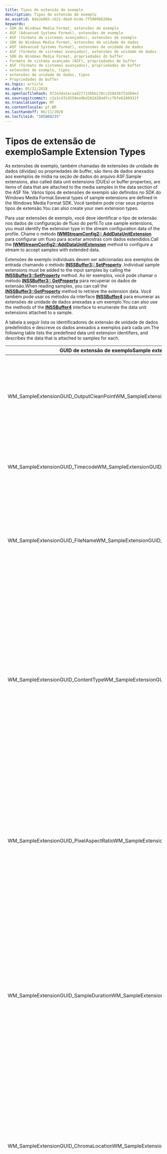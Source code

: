 ```yaml
---
title: Tipos de extensão de exemplo
description: Tipos de extensão de exemplo
ms.assetid: 8de2e003-cb21-4be9-bcde-7f5909b6260a
keywords:
- SDK do Windows Media Format, extensões de exemplo
- ASF (Advanced Systems Format), extensões de exemplo
- ASF (formato de sistemas avançados), extensões de exemplo
- SDK do Windows Media Format, extensões de unidade de dados
- ASF (Advanced Systems Format), extensões de unidade de dados
- ASF (formato de sistemas avançados), extensões de unidade de dados
- SDK do Windows Media Format, propriedades do buffer
- Formato de sistema avançado (ASF), propriedades de buffer
- ASF (formato de sistemas avançados), propriedades de buffer
- extensões de exemplo, tipos
- extensões de unidade de dados, tipos
- Propriedades do buffer
ms.topic: article
ms.date: 05/31/2018
ms.openlocfilehash: 972e3da1ecaad277158bb270cc358436f53db9e2
ms.sourcegitcommit: c2a1c4314550ea9bd202d28adfcc7bfe6180932f
ms.translationtype: MT
ms.contentlocale: pt-BR
ms.lasthandoff: 06/11/2020
ms.locfileid: "105808235"
---
```

# <a name="sample-extension-types"></a><span data-ttu-id="ffdb5-115">Tipos de extensão de exemplo</span><span class="sxs-lookup"><span data-stu-id="ffdb5-115">Sample Extension Types</span></span>

<span data-ttu-id="ffdb5-116">As extensões de exemplo, também chamadas de extensões de unidade de dados (dívidas) ou propriedades de buffer, são itens de dados anexados aos exemplos de mídia na seção de dados do arquivo ASF.</span><span class="sxs-lookup"><span data-stu-id="ffdb5-116">Sample extensions, also called data unit extensions (DUEs) or buffer properties, are items of data that are attached to the media samples in the data section of the ASF file.</span></span> <span data-ttu-id="ffdb5-117">Vários tipos de extensões de exemplo são definidos no SDK do Windows Media Format.</span><span class="sxs-lookup"><span data-stu-id="ffdb5-117">Several types of sample extensions are defined in the Windows Media Format SDK.</span></span> <span data-ttu-id="ffdb5-118">Você também pode criar seus próprios tipos de extensão.</span><span class="sxs-lookup"><span data-stu-id="ffdb5-118">You can also create your own extension types.</span></span>

<span data-ttu-id="ffdb5-119">Para usar extensões de exemplo, você deve identificar o tipo de extensão nos dados de configuração de fluxo do perfil.</span><span class="sxs-lookup"><span data-stu-id="ffdb5-119">To use sample extensions, you must identify the extension type in the stream configuration data of the profile.</span></span> <span data-ttu-id="ffdb5-120">Chame o método [**IWMStreamConfig2:: AddDataUnitExtension**](/previous-versions/windows/desktop/api/Wmsdkidl/nf-wmsdkidl-iwmstreamconfig2-adddataunitextension) para configurar um fluxo para aceitar amostras com dados estendidos.</span><span class="sxs-lookup"><span data-stu-id="ffdb5-120">Call the [**IWMStreamConfig2::AddDataUnitExtension**](/previous-versions/windows/desktop/api/Wmsdkidl/nf-wmsdkidl-iwmstreamconfig2-adddataunitextension) method to configure a stream to accept samples with extended data.</span></span>

<span data-ttu-id="ffdb5-121">Extensões de exemplo individuais devem ser adicionadas aos exemplos de entrada chamando o método [**INSSBuffer3:: SetProperty**](/previous-versions/windows/desktop/api/Wmsbuffer/nf-wmsbuffer-inssbuffer3-setproperty) .</span><span class="sxs-lookup"><span data-stu-id="ffdb5-121">Individual sample extensions must be added to the input samples by calling the [**INSSBuffer3::SetProperty**](/previous-versions/windows/desktop/api/Wmsbuffer/nf-wmsbuffer-inssbuffer3-setproperty) method.</span></span> <span data-ttu-id="ffdb5-122">Ao ler exemplos, você pode chamar o método [**INSSBuffer3:: GetProperty**](/previous-versions/windows/desktop/api/Wmsbuffer/nf-wmsbuffer-inssbuffer3-getproperty) para recuperar os dados de extensão.</span><span class="sxs-lookup"><span data-stu-id="ffdb5-122">When reading samples, you can call the [**INSSBuffer3::GetProperty**](/previous-versions/windows/desktop/api/Wmsbuffer/nf-wmsbuffer-inssbuffer3-getproperty) method to retrieve the extension data.</span></span> <span data-ttu-id="ffdb5-123">Você também pode usar os métodos da interface [**INSSBuffer4**](/previous-versions/windows/desktop/api/wmsbuffer/nn-wmsbuffer-inssbuffer4) para enumerar as extensões de unidade de dados anexadas a um exemplo.</span><span class="sxs-lookup"><span data-stu-id="ffdb5-123">You can also use the methods of the [**INSSBuffer4**](/previous-versions/windows/desktop/api/wmsbuffer/nn-wmsbuffer-inssbuffer4) interface to enumerate the data unit extensions attached to a sample.</span></span>

<span data-ttu-id="ffdb5-124">A tabela a seguir lista os identificadores de extensão de unidade de dados predefinidos e descreve os dados anexados a exemplos para cada um.</span><span class="sxs-lookup"><span data-stu-id="ffdb5-124">The following table lists the predefined data unit extension identifiers, and describes the data that is attached to samples for each.</span></span>



<table>
<colgroup>
<col style="width: 50%" />
<col style="width: 50%" />
</colgroup>
<thead>
<tr class="header">
<th><span data-ttu-id="ffdb5-125">GUID de extensão de exemplo</span><span class="sxs-lookup"><span data-stu-id="ffdb5-125">Sample extension GUID</span></span></th>
<th><span data-ttu-id="ffdb5-126">Descrição</span><span class="sxs-lookup"><span data-stu-id="ffdb5-126">Description</span></span></th>
</tr>
</thead>
<tbody>
<tr class="odd">
<td><span data-ttu-id="ffdb5-127">WM_SampleExtensionGUID_OutputCleanPoint</span><span class="sxs-lookup"><span data-stu-id="ffdb5-127">WM_SampleExtensionGUID_OutputCleanPoint</span></span></td>
<td><span data-ttu-id="ffdb5-128">Os dados indicam se o exemplo é um <a href="wmformat-glossary.md"><em>cleanpoint</em></a>.</span><span class="sxs-lookup"><span data-stu-id="ffdb5-128">The data indicates whether the sample is a <a href="wmformat-glossary.md"><em>cleanpoint</em></a>.</span></span> <span data-ttu-id="ffdb5-129">Um valor de zero indica que o exemplo não é um cleanpoint.</span><span class="sxs-lookup"><span data-stu-id="ffdb5-129">A value of zero indicates that the sample is not a cleanpoint.</span></span> <span data-ttu-id="ffdb5-130">Um valor diferente de zero indica que se trata de um cleanpoint.</span><span class="sxs-lookup"><span data-stu-id="ffdb5-130">A non-zero value indicates that it is a cleanpoint.</span></span> <span data-ttu-id="ffdb5-131">Esse tipo de extensão de unidade de dados (devido) de exemplo é usado para controlar o cleanpoints ao gravar fluxos de mídia compactados que foram codificados com codecs de terceiros.</span><span class="sxs-lookup"><span data-stu-id="ffdb5-131">This sample data unit extension (DUE) type is used to keep track of cleanpoints when writing precompressed media streams that were encoded with third-party codecs.</span></span></td>
</tr>
<tr class="even">
<td><span data-ttu-id="ffdb5-132">WM_SampleExtensionGUID_Timecode</span><span class="sxs-lookup"><span data-stu-id="ffdb5-132">WM_SampleExtensionGUID_Timecode</span></span></td>
<td><span data-ttu-id="ffdb5-133">Os dados são uma estrutura de <a href="/previous-versions/windows/desktop/api/wmsdkidl/ns-wmsdkidl-wmt_timecode_extension_data"><strong>WMT_TIMECODE_EXTENSION_DATA</strong></a> que contém dados de código de tempo SMPTE associados ao exemplo. O tamanho para isso devido é sempre WM_SampleExtension_Timecode_Size, que é de 14 bytes.</span><span class="sxs-lookup"><span data-stu-id="ffdb5-133">The data is a <a href="/previous-versions/windows/desktop/api/wmsdkidl/ns-wmsdkidl-wmt_timecode_extension_data"><strong>WMT_TIMECODE_EXTENSION_DATA</strong></a> structure containing SMPTE time code data associated with the sample.The size for this DUE is always WM_SampleExtension_Timecode_Size, which is 14 bytes.</span></span><br/></td>
</tr>
<tr class="odd">
<td><span data-ttu-id="ffdb5-134">WM_SampleExtensionGUID_FileName</span><span class="sxs-lookup"><span data-stu-id="ffdb5-134">WM_SampleExtensionGUID_FileName</span></span></td>
<td><span data-ttu-id="ffdb5-135">Esse tipo de extensão de exemplo é usado para fluxos de arquivo.</span><span class="sxs-lookup"><span data-stu-id="ffdb5-135">This type of sample extension is used for file streams.</span></span> <span data-ttu-id="ffdb5-136">Os dados em um exemplo de fluxo de arquivo são uma parte de um arquivo de dados.</span><span class="sxs-lookup"><span data-stu-id="ffdb5-136">The data in a file stream sample is a piece of a data file.</span></span> <span data-ttu-id="ffdb5-137">Os dados na extensão de exemplo especificam o nome do arquivo do qual o conteúdo no exemplo foi tirado. O nome do arquivo é uma cadeia de caracteres largos que contém o nome do arquivo no formato name. Extension sem nenhuma informação de caminho.</span><span class="sxs-lookup"><span data-stu-id="ffdb5-137">The data in the sample extension specifies the name of the file from which the content in the sample was taken.The file name is a wide-character string containing the file name in name.extension format without any path information.</span></span><br/></td>
</tr>
<tr class="even">
<td><span data-ttu-id="ffdb5-138">WM_SampleExtensionGUID_ContentType</span><span class="sxs-lookup"><span data-stu-id="ffdb5-138">WM_SampleExtensionGUID_ContentType</span></span></td>
<td><span data-ttu-id="ffdb5-139">Os dados identificam o tipo de conteúdo que o exemplo contém.</span><span class="sxs-lookup"><span data-stu-id="ffdb5-139">The data identifies the type of content that the sample contains.</span></span> <span data-ttu-id="ffdb5-140">Esse tipo de extensão de exemplo é usado com fluxos de vídeo entrelaçados. Todo o conteúdo entrelaçado usa o sinalizador de WM_CT_INTERLACED combinado por um OR-bit <strong>ou</strong> com WM_CT_BOTTOM_FIELD_FIRST, WM_CT_TOP_FIELD_FIRST ou WM_CT_REPEAT_FIRST_FIELD.</span><span class="sxs-lookup"><span data-stu-id="ffdb5-140">This type of sample extension is used with interlaced video streams.All interlaced content uses the WM_CT_INTERLACED flag combined by a bitwise <strong>OR</strong> with either WM_CT_BOTTOM_FIELD_FIRST, WM_CT_TOP_FIELD_FIRST, or WM_CT_REPEAT_FIRST_FIELD.</span></span><br/> <span data-ttu-id="ffdb5-141">A ordem de campo não é usada no processo de codificação, mas é mantida com os exemplos compactados para que ele possa ser passado para o hardware de renderização.</span><span class="sxs-lookup"><span data-stu-id="ffdb5-141">The field order is not used in the encoding process, but is maintained with the compressed samples so that it can be passed to the rendering hardware.</span></span> <span data-ttu-id="ffdb5-142">A reprodução de conteúdo entrelaçado com a ordem de campo incorreta apresenta artefatos como a tremulação de movimento no vídeo.</span><span class="sxs-lookup"><span data-stu-id="ffdb5-142">Playing interlaced content with the incorrect field order introduces artifacts such as motion jitter in the video.</span></span><br/> <span data-ttu-id="ffdb5-143">O tamanho para isso devido é sempre WM_SampleExtension_ContentType_Size.</span><span class="sxs-lookup"><span data-stu-id="ffdb5-143">The size for this DUE is always WM_SampleExtension_ContentType_Size.</span></span><br/></td>
</tr>
<tr class="odd">
<td><span data-ttu-id="ffdb5-144">WM_SampleExtensionGUID_PixelAspectRatio</span><span class="sxs-lookup"><span data-stu-id="ffdb5-144">WM_SampleExtensionGUID_PixelAspectRatio</span></span></td>
<td><span data-ttu-id="ffdb5-145">Os dados indicam a taxa de proporção de pixel do conteúdo no exemplo.</span><span class="sxs-lookup"><span data-stu-id="ffdb5-145">The data indicates the pixel aspect ratio of the content in the sample.</span></span> <span data-ttu-id="ffdb5-146">Isso se aplica somente a vídeo. Esse tipo de extensão é usado para identificar a taxa de proporção de pixels não quadrados.</span><span class="sxs-lookup"><span data-stu-id="ffdb5-146">This applies only to video.This extension type is used to identify the aspect ratio of non-square pixels.</span></span> <span data-ttu-id="ffdb5-147">Para obter mais informações, consulte <a href="to-read-and-write-video-streams-with-non-square-pixels.md">para ler e gravar fluxos de vídeo com pixels não quadrados</a>.</span><span class="sxs-lookup"><span data-stu-id="ffdb5-147">For more information, see <a href="to-read-and-write-video-streams-with-non-square-pixels.md">To Read and Write Video Streams with Non-Square Pixels</a>.</span></span><br/> <span data-ttu-id="ffdb5-148">Os valores de taxa de proporção são armazenados como uma palavra cujo byte baixo é o aspecto X e cujo byte alto é o aspecto Y.</span><span class="sxs-lookup"><span data-stu-id="ffdb5-148">Aspect ratio values are stored as a word whose low byte is the X aspect and whose high byte is the Y aspect.</span></span> <span data-ttu-id="ffdb5-149">Por exemplo, 16:9 é armazenado como 0x0910.</span><span class="sxs-lookup"><span data-stu-id="ffdb5-149">For example, 16:9 is stored as 0x0910.</span></span><br/> <span data-ttu-id="ffdb5-150">O tamanho para isso devido é sempre WM_SampleExtension_PixelAspectRatio_Size, que é de 2 bytes.</span><span class="sxs-lookup"><span data-stu-id="ffdb5-150">The size for this DUE is always WM_SampleExtension_PixelAspectRatio_Size, which is 2 bytes.</span></span><br/></td>
</tr>
<tr class="even">
<td><span data-ttu-id="ffdb5-151">WM_SampleExtensionGUID_SampleDuration</span><span class="sxs-lookup"><span data-stu-id="ffdb5-151">WM_SampleExtensionGUID_SampleDuration</span></span></td>
<td><span data-ttu-id="ffdb5-152">Os dados indicam a duração, em milissegundos, do exemplo contido no objeto de buffer.</span><span class="sxs-lookup"><span data-stu-id="ffdb5-152">The data indicates the duration, in milliseconds, of the sample contained in the buffer object.</span></span> <span data-ttu-id="ffdb5-153">Na reprodução, se isso devido for definido, o objeto de leitor o usará para substituir o valor de duração de exemplo existente. Isso devido é definido automaticamente pelos componentes de tempo de execução do SDK em fluxos de vídeo com taxas de bits de 100 kbps ou mais, em que a sobrecarga das informações de conclusão não é significativa.</span><span class="sxs-lookup"><span data-stu-id="ffdb5-153">On playback, if this DUE is set the reader object will use it to overwrite the existing sample duration value.This DUE is set automatically by the SDK run-time components on video streams with bit rates of 100 kbps or greater, where the overhead of the DUE information is not significant.</span></span> <span data-ttu-id="ffdb5-154">Ele não está definido para fluxos com taxas de bits em 100 kbps.</span><span class="sxs-lookup"><span data-stu-id="ffdb5-154">It is not set for streams with bit rates under 100 kbps.</span></span> <span data-ttu-id="ffdb5-155">Os aplicativos não devem definir isso de forma manual porque o gravador (em fluxos de alta taxa de bits) substituirá o valor por seus próprios dados.</span><span class="sxs-lookup"><span data-stu-id="ffdb5-155">Applications should not set this DUE manually because the writer (on high-bit-rate streams) will overwrite the value with its own data.</span></span><br/> <span data-ttu-id="ffdb5-156">O tamanho para isso devido é sempre WM_SampleExtension_SampleDuration_Size, que é de 2 bytes.</span><span class="sxs-lookup"><span data-stu-id="ffdb5-156">The size for this DUE is always WM_SampleExtension_SampleDuration_Size, which is 2 bytes.</span></span><br/></td>
</tr>
<tr class="odd">
<td><span data-ttu-id="ffdb5-157">WM_SampleExtensionGUID_ChromaLocation</span><span class="sxs-lookup"><span data-stu-id="ffdb5-157">WM_SampleExtensionGUID_ChromaLocation</span></span></td>
<td><span data-ttu-id="ffdb5-158">Os dados indicam o tipo de subamostragem croma usado no formato de vídeo I420. O valor dessa extensão é definido como um dos seguintes valores:</span><span class="sxs-lookup"><span data-stu-id="ffdb5-158">The data indicates the type of chroma subsampling used in the I420 video format.The value of this extension is set to one of the follow values:</span></span><br/>
<ul>
<li><span data-ttu-id="ffdb5-159">WM_CL_INTERLACED420</span><span class="sxs-lookup"><span data-stu-id="ffdb5-159">WM_CL_INTERLACED420</span></span></li>
<li><span data-ttu-id="ffdb5-160">WM_CL_PROGRESSIVE420</span><span class="sxs-lookup"><span data-stu-id="ffdb5-160">WM_CL_PROGRESSIVE420</span></span></li>
</ul>
<span data-ttu-id="ffdb5-161">Esta extensão de unidade de dados não está configurada no perfil.</span><span class="sxs-lookup"><span data-stu-id="ffdb5-161">This data unit extension is not configured in the profile.</span></span> <span data-ttu-id="ffdb5-162">Ele é incluído na saída de exemplos do decodificador.</span><span class="sxs-lookup"><span data-stu-id="ffdb5-162">It is included in samples output from the decoder.</span></span><br/> <span data-ttu-id="ffdb5-163">O tamanho desta conclusão é sempre WM_SampleExtension_ChromaLocation_Size, que é de 1 byte.</span><span class="sxs-lookup"><span data-stu-id="ffdb5-163">The size of this DUE is always WM_SampleExtension_ChromaLocation_Size, which is 1 byte.</span></span><br/></td>
</tr>
<tr class="even">
<td><span data-ttu-id="ffdb5-164">WM_SampleExtensionGUID_ColorSpaceInfo</span><span class="sxs-lookup"><span data-stu-id="ffdb5-164">WM_SampleExtensionGUID_ColorSpaceInfo</span></span></td>
<td><span data-ttu-id="ffdb5-165">Os dados fornecem informações sobre o espaço de cores usado para o quadro de vídeo atual. O valor dessa extensão é uma estrutura de <a href="/previous-versions/windows/desktop/api/wmsdkidl/ns-wmsdkidl-wmt_colorspaceinfo_extension_data"><strong>WMT_COLORSPACEINFO_EXTENSION_DATA</strong></a> .</span><span class="sxs-lookup"><span data-stu-id="ffdb5-165">The data provides information about the color space used for the current video frame.The value of this extension is a <a href="/previous-versions/windows/desktop/api/wmsdkidl/ns-wmsdkidl-wmt_colorspaceinfo_extension_data"><strong>WMT_COLORSPACEINFO_EXTENSION_DATA</strong></a> structure.</span></span><br/> <span data-ttu-id="ffdb5-166">Esta extensão de unidade de dados não está configurada no perfil.</span><span class="sxs-lookup"><span data-stu-id="ffdb5-166">This data unit extension is not configured in the profile.</span></span> <span data-ttu-id="ffdb5-167">Ele é incluído na saída de exemplos do decodificador.</span><span class="sxs-lookup"><span data-stu-id="ffdb5-167">It is included in samples output from the decoder.</span></span><br/> <span data-ttu-id="ffdb5-168">O tamanho desta conclusão é sempre WM_SampleExtension_ColorSpaceInfo_Size, que é de 3 bytes.</span><span class="sxs-lookup"><span data-stu-id="ffdb5-168">The size of this DUE is always WM_SampleExtension_ColorSpaceInfo_Size, which is 3 bytes.</span></span><br/></td>
</tr>
<tr class="odd">
<td><span data-ttu-id="ffdb5-169">WM_SampleExtensionGUID_UserDataInfo</span><span class="sxs-lookup"><span data-stu-id="ffdb5-169">WM_SampleExtensionGUID_UserDataInfo</span></span></td>
<td><span data-ttu-id="ffdb5-170">Os dados são dados de usuário personalizados. Os quatro primeiros bytes dos dados contêm o tamanho dos dados personalizados.</span><span class="sxs-lookup"><span data-stu-id="ffdb5-170">The data is custom user data.The first four bytes of the data contain the size of the custom data.</span></span><br/> <span data-ttu-id="ffdb5-171">O próximo byte contém os tipos de dados de usuário fornecidos na extensão de exemplo.</span><span class="sxs-lookup"><span data-stu-id="ffdb5-171">The next byte contains the type of user data provided in the sample extension.</span></span> <span data-ttu-id="ffdb5-172">Os seguintes tipos têm suporte:</span><span class="sxs-lookup"><span data-stu-id="ffdb5-172">The following types are supported:</span></span><br/>
<ul>
<li><span data-ttu-id="ffdb5-173">0x1F-dados de usuário de nível de sequência</span><span class="sxs-lookup"><span data-stu-id="ffdb5-173">0x1F - Sequence level user data</span></span></li>
<li><span data-ttu-id="ffdb5-174">0x1E-dados de usuário do nível de ponto de entrada</span><span class="sxs-lookup"><span data-stu-id="ffdb5-174">0x1E - Entry-point level user data</span></span></li>
<li><span data-ttu-id="ffdb5-175">0x1D-dados de usuário de nível de quadro</span><span class="sxs-lookup"><span data-stu-id="ffdb5-175">0x1D - Frame level user data</span></span></li>
<li><span data-ttu-id="ffdb5-176">0x1C-dados de usuário de nível de campo</span><span class="sxs-lookup"><span data-stu-id="ffdb5-176">0x1C - Field level user data</span></span></li>
<li><span data-ttu-id="ffdb5-177">0x1B-dados de usuário de nível de fatia</span><span class="sxs-lookup"><span data-stu-id="ffdb5-177">0x1B - Slice level user data</span></span></li>
</ul>
<span data-ttu-id="ffdb5-178">O sexto e os bytes subsequentes contêm os dados do usuário.</span><span class="sxs-lookup"><span data-stu-id="ffdb5-178">The sixth and subsequent bytes contain the user data.</span></span> <span data-ttu-id="ffdb5-179">Há quantos bytes de dados de usuário são especificados pelo número nos primeiros quatro bytes.</span><span class="sxs-lookup"><span data-stu-id="ffdb5-179">There are as many bytes of user data as specified by the number in the first four bytes.</span></span><br/> <span data-ttu-id="ffdb5-180">Esta extensão de unidade de dados não está configurada no perfil.</span><span class="sxs-lookup"><span data-stu-id="ffdb5-180">This data unit extension is not configured in the profile.</span></span> <span data-ttu-id="ffdb5-181">Ele é incluído em exemplos que são gerados do decodificador.</span><span class="sxs-lookup"><span data-stu-id="ffdb5-181">It is included in samples that are output from the decoder.</span></span><br/></td>
</tr>
<tr class="even">
<td><span data-ttu-id="ffdb5-182">WM_SampleExtensionGUID_SampleProtectionSalt</span><span class="sxs-lookup"><span data-stu-id="ffdb5-182">WM_SampleExtensionGUID_SampleProtectionSalt</span></span></td>
<td><span data-ttu-id="ffdb5-183">Os dados são criptografados por exemplo.</span><span class="sxs-lookup"><span data-stu-id="ffdb5-183">The data is encrypted by sample.</span></span> <span data-ttu-id="ffdb5-184">Esse tipo de extensão de exemplo é usado para o conteúdo que é importado de um formato de arquivo não ASF e um esquema de proteção de direitos que não seja o DRM do Windows Media. Ao importar conteúdo protegido, cada amostra deve incluir um Salt exclusivo.</span><span class="sxs-lookup"><span data-stu-id="ffdb5-184">This sample extension type is used for content that is imported from a non-ASF file format and a rights protection scheme other than Windows Media DRM.When importing protected content, each sample must include a unique salt.</span></span> <span data-ttu-id="ffdb5-185">Normalmente, esse valor é um contador que aumenta de forma monotônico.</span><span class="sxs-lookup"><span data-stu-id="ffdb5-185">Typically, this value is a monotonically increasing counter.</span></span><br/></td>
</tr>
</tbody>
</table>



 

## <a name="related-topics"></a><span data-ttu-id="ffdb5-186">Tópicos relacionados</span><span class="sxs-lookup"><span data-stu-id="ffdb5-186">Related topics</span></span>

<dl> <dt>

[<span data-ttu-id="ffdb5-187">**Referência de programação**</span><span class="sxs-lookup"><span data-stu-id="ffdb5-187">**Programming Reference**</span></span>](programming-reference.md)
</dt> </dl>

 

 





